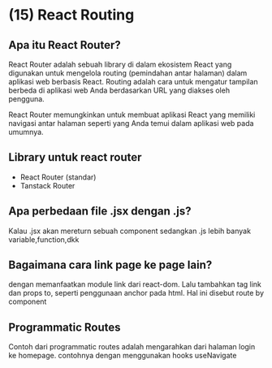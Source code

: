 # (15) React Routing

## Apa itu React Router?
React Router adalah sebuah library di dalam ekosistem React yang digunakan untuk mengelola routing (pemindahan antar halaman) dalam aplikasi web berbasis React. Routing adalah cara untuk mengatur tampilan berbeda di aplikasi web Anda berdasarkan URL yang diakses oleh pengguna.

React Router memungkinkan untuk membuat aplikasi React yang memiliki navigasi antar halaman seperti yang Anda temui dalam aplikasi web pada umumnya.

## Library untuk react router
- React Router (standar)
- Tanstack Router

## Apa perbedaan file .jsx dengan .js?
Kalau .jsx akan mereturn sebuah component sedangkan .js lebih banyak variable,function,dkk

## Bagaimana cara link page ke page lain?
dengan memanfaatkan module link dari react-dom. Lalu tambahkan tag link dan props to, seperti penggunaan anchor pada html. Hal ini disebut route by component

## Programmatic Routes
Contoh dari programmatic routes adalah mengarahkan dari halaman login ke homepage. contohnya dengan menggunakan hooks useNavigate
